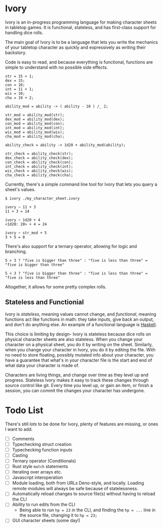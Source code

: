 # Ivory

Ivory is an in-progress programming language for making character sheets in tabletop games. It is functional, stateless, and has first-class support for handling dice rolls.

The main goal of Ivory is to be a language that lets you write the mechanics of your tabletop character as quickly and expressively as writing their backstory.

Code is easy to read, and because everything is functional, functions are simple to understand with no possible side effects.

```
str = 15 + 1;
dex = 15;
con = 10;
int = 11 + 1;
wis = 10;
cha = 19 + 2;

ability_mod = ability -> ( ability - 10 ) /_ 2;

str_mod = ability_mod(str);
dex_mod = ability_mod(dex);
con_mod = ability_mod(con);
int_mod = ability_mod(int);
wis_mod = ability_mod(wis);
cha_mod = ability_mod(cha);

ability_check = ability -> 1d20 + ability_mod(ability);

str_check = ability_check(str);
dex_check = ability_check(dex);
con_check = ability_check(con);
int_check = ability_check(int);
wis_check = ability_check(wis);
cha_check = ability_check(cha);
```

Currently, there's a simple command line tool for Ivory that lets you query a sheet's values.

```
$ ivory ./my_character_sheet.ivory

ivory ~ 11 + 3
11 + 3 = 14

ivory ~ 1d20 + 4
<1d20: 20> + 4 = 24

ivory ~ str_mod + 5
3 + 5 = 8
```

There's also support for a ternary operator, allowing for logic and branching.

```
5 > 3 ? "five is bigger than three" : "five is less than three" = "five is bigger than three"

5 < 3 ? "five is bigger than three" : "five is less than three" = "five is less than three"
```

Altogether, it allows for some pretty complex rolls.


## Stateless and Functionial

Ivory is *stateless*, meaning values cannot change, and *functional*, meaning functions act like functions in math: they take inputs, give back an output, and don't do anything else. An example of a functional language is [Haskell](https://www.haskell.org/).

This choice is limiting by design- Ivory is stateless because dice rolls on physical character sheets are also stateless. When you change your character on a physical sheet, you do it by writing on the sheet. Similarly, when you change your character in Ivory, you do it by editing the file. With no need to store floating, possibly mutated info about your character, you have a guarantee that what's in your character file is the start and end of what data your character is made of.

Characters are living things, and change over time as they level up and progress. Stateless Ivory makes it easy to track these changes through source control like git. Every time you level up, or gain an item, or finish a session, you can commit the changes your character has undergone.


# Todo List

There's still _lots_ to be done for Ivory, plenty of features are missing, or ones I want to add.

- [ ] Comments
- [ ] Typechecking struct creation
- [ ] Typechecking function inputs
- [ ] Casting
- [ ] Ternary operator (Conditionals)
- [ ] Rust style `match` statements
- [ ] Iterating over arrays etc.
- [ ] Javascript interoperation
- [ ] Module loading, both from URLs Deno-style, and locally. Loading remote modules will always be safe because of statelessness.
- [ ] Automatically reload changes to source file(s) without having to reload the CLI
- [ ] Ability to run edits from the CLI
	- Being able to run `hp = 23` in the CLI, and finding the `hp = ...` line in the source file, changing it to `hp = 23;`
- [ ] GUI character sheets (some day!)